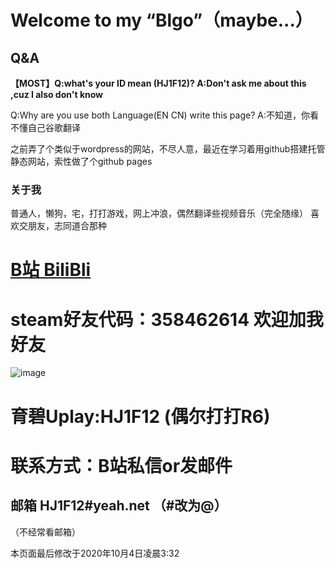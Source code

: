 
# Welcome to my “Blgo”（maybe...）

## Q&A
**【MOST】Q:what's your ID mean (HJ1F12)?   A:Don't ask me about this ,cuz I also don't know**

Q:Why are you use both Language(EN CN) write this page?   A:不知道，你看不懂自己谷歌翻译

之前弄了个类似于wordpress的网站，不尽人意，最近在学习着用github搭建托管静态网站，索性做了个github pages

### 关于我
普通人，懒狗，宅，打打游戏，网上冲浪，偶然翻译些视频音乐（完全随缘）
喜欢交朋友，志同道合那种


# [B站 BiliBli](https://space.bilibili.com/95590648)
# steam好友代码：358462614 欢迎加我好友
![image](https://github.com/HJ1F12/HJ1F12.github.io/blob/master/images/steam.PNG)
# 育碧Uplay:HJ1F12 (偶尔打打R6)

# 联系方式：B站私信or发邮件
## 邮箱 HJ1F12#yeah.net （#改为@）
（不经常看邮箱）

本页面最后修改于2020年10月4日凌晨3:32
